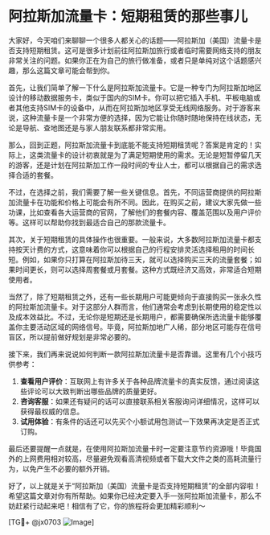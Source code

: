 # 阿拉斯加流量卡：短期租赁的那些事儿

大家好，今天咱们来聊聊一个很多人都关心的话题——阿拉斯加（美国）流量卡是否支持短期租赁。这可是很多计划前往阿拉斯加旅行或者临时需要网络支持的朋友非常关注的问题。如果你正在为自己的旅行做准备，或者只是单纯对这个话题感兴趣，那么这篇文章可能会帮到你。

首先，让我们简单了解一下什么是阿拉斯加流量卡。它是一种专门为阿拉斯加地区设计的移动数据服务卡，类似于国内的SIM卡。你可以把它插入手机、平板电脑或者其他支持SIM卡的设备中，从而在阿拉斯加地区享受无线网络服务。对于游客来说，这种流量卡是一个非常方便的选择，因为它能让你随时随地保持在线状态，无论是导航、查地图还是与家人朋友联系都非常实用。

那么，回到正题，阿拉斯加流量卡到底能不能支持短期租赁呢？答案是肯定的！实际上，这类流量卡的设计初衷就是为了满足短期使用的需求。无论是短暂停留几天的游客，还是计划在阿拉斯加工作一段时间的专业人士，都可以根据自己的需求选择合适的套餐。

不过，在选择之前，我们需要了解一些关键信息。首先，不同运营商提供的阿拉斯加流量卡在功能和价格上可能会有所不同。因此，在购买之前，建议大家先做一些功课，比如查看各大运营商的官网，了解他们的套餐内容、覆盖范围以及用户评价等。这样可以帮助你找到最适合自己的那款流量卡。

其次，关于短期租赁的具体操作也很重要。一般来说，大多数阿拉斯加流量卡都支持按天计费的方式，这意味着你可以根据自己的行程安排灵活选择租用的时间长短。例如，如果你只打算在阿拉斯加待三天，就可以选择购买三天的流量套餐；如果时间更长，则可以选择周套餐或月套餐。这种方式既经济又高效，非常适合短期使用者。

当然了，除了短期租赁之外，还有一些长期用户可能更倾向于直接购买一张永久性的阿拉斯加流量卡。对于这部分人群而言，他们通常会考虑到长期使用的稳定性以及成本效益比。不过，无论你是短期还是长期用户，都需要确保所选流量卡能够覆盖你主要活动区域的网络信号。毕竟，阿拉斯加地广人稀，部分地区可能存在信号盲区，所以提前做好规划是非常必要的。

接下来，我们再来说说如何判断一款阿拉斯加流量卡是否靠谱。这里有几个小技巧供参考：

1. **查看用户评价**：互联网上有许多关于各种品牌流量卡的真实反馈，通过阅读这些评论可以大致判断出哪些品牌的质量更好。
2. **咨询客服**：如果还有疑问的话可以直接联系相关客服询问详细情况，这样可以获得最权威的信息。
3. **试用体验**：有条件的话还可以先买个小额试用包测试一下效果再决定是否正式订购。

最后还要提醒一点就是，在使用阿拉斯加流量卡时一定要注意节约资源哦！毕竟国外的上网费用相对较高，尽量避免观看高清视频或者下载大文件之类的高耗流量行为，以免产生不必要的额外开销。

好了，以上就是关于“阿拉斯加（美国）流量卡是否支持短期租赁”的全部内容啦！希望这篇文章对你有所帮助。如果你已经决定要入手一张阿拉斯加流量卡，那么不妨赶紧行动起来吧！相信有了它，你的旅程将会更加精彩顺利～

[TG💪+ @jx0703 ![Image](https://github.com/user-attachments/assets/dbca1d08-cadb-493c-b0ec-ad6f7a83f270)]